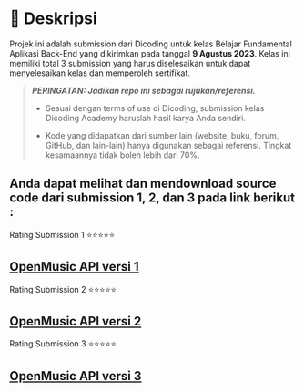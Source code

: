 # 📃 Deskripsi

Projek ini adalah submission dari Dicoding untuk kelas Belajar Fundamental Aplikasi Back-End yang dikirimkan pada tanggal <b>9 Agustus 2023</b>. Kelas ini memiliki total 3 submission yang harus diselesaikan untuk dapat menyelesaikan kelas dan memperoleh sertifikat.

> **_PERINGATAN: Jadikan repo ini sebagai rujukan/referensi._**
>
> - Sesuai dengan terms of use di Dicoding, submission kelas Dicoding Academy haruslah hasil karya Anda sendiri.
>
> - Kode yang didapatkan dari sumber lain (website, buku, forum, GitHub, dan lain-lain) hanya digunakan sebagai referensi. Tingkat kesamaannya tidak boleh lebih dari 70%.

## Anda dapat melihat dan mendownload source code dari submission 1, 2, dan 3 pada link berikut : 

Rating Submission 1 ⭐⭐⭐⭐⭐
## [OpenMusic API versi 1](https://github.com/indrayyana/open-music-back-end/tree/versi_1) 

Rating Submission 2 ⭐⭐⭐⭐⭐ 
## [OpenMusic API versi 2](https://github.com/indrayyana/open-music-back-end/tree/versi_2) 

Rating Submission 3 ⭐⭐⭐⭐⭐
## [OpenMusic API versi 3](https://github.com/indrayyana/open-music-back-end/tree/master) 

